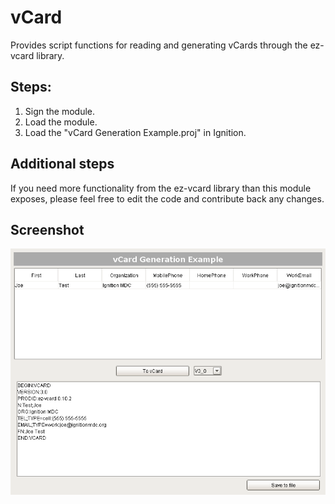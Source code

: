 # vCard
Provides script functions for reading and generating vCards through the ez-vcard library.

## Steps:
1. Sign the module.
2. Load the module.
3. Load the "vCard Generation Example.proj" in Ignition.

## Additional steps
If you need more functionality from the ez-vcard library than this module exposes, please feel free to edit the code and contribute back any changes.

## Screenshot
![Screenshot](/Screenshot.png)